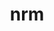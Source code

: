 ---
title: "nrm"
layout: cache
categories: [package, develop]
meta: {"versions": ["0.1.0"], "compilers": ["gcc@=11.1.0", "gcc@=11.4.0", "gcc@=9.4.0", "oneapi@=2023.2.0", "oneapi@=2023.2.1"], "oss": ["ubuntu20.04"], "platforms": ["linux"], "targets": ["aarch64", "neoverse_v1", "ppc64le", "x86_64_v3"], "stacks": ["e4s", "e4s-arm", "e4s-neoverse_v1", "e4s-oneapi", "e4s-power", "root"], "num_specs": 100, "num_specs_by_stack": {"e4s-power": 23, "root": 100, "e4s-arm": 11, "e4s-neoverse_v1": 12, "e4s": 23, "e4s-oneapi": 31}}
spec_details: [{"hash": "7ckll6lkfth3pl6vvo75chvgjt7ibhrx", "compiler": "gcc@=9.4.0", "versions": ["0.1.0"], "os": "ubuntu20.04", "platform": "linux", "target": "ppc64le", "variants": ["build_system=python_pip"], "stacks": ["e4s-power", "root"], "size": "-", "tarball": "https://binaries.spack.io/develop/build_cache/linux-ubuntu20.04-ppc64le/gcc-9.4.0/nrm-0.1.0/linux-ubuntu20.04-ppc64le-gcc-9.4.0-nrm-0.1.0-7ckll6lkfth3pl6vvo75chvgjt7ibhrx.spack"}, {"hash": "iwnu74uyza4qnnik4risu37lni7tdju2", "compiler": "gcc@=9.4.0", "versions": ["0.1.0"], "os": "ubuntu20.04", "platform": "linux", "target": "ppc64le", "variants": ["build_system=python_pip"], "stacks": ["e4s-power", "root"], "size": "-", "tarball": "https://binaries.spack.io/develop/build_cache/linux-ubuntu20.04-ppc64le/gcc-9.4.0/nrm-0.1.0/linux-ubuntu20.04-ppc64le-gcc-9.4.0-nrm-0.1.0-iwnu74uyza4qnnik4risu37lni7tdju2.spack"}, {"hash": "dqhlqdocgkvhlekvu4pghw2tfec7t7vm", "compiler": "gcc@=9.4.0", "versions": ["0.1.0"], "os": "ubuntu20.04", "platform": "linux", "target": "ppc64le", "variants": ["build_system=python_pip"], "stacks": ["e4s-power", "root"], "size": "-", "tarball": "https://binaries.spack.io/develop/build_cache/linux-ubuntu20.04-ppc64le/gcc-9.4.0/nrm-0.1.0/linux-ubuntu20.04-ppc64le-gcc-9.4.0-nrm-0.1.0-dqhlqdocgkvhlekvu4pghw2tfec7t7vm.spack"}, {"hash": "fzwplnkhqy6q473xtgdwemw4nsyqod53", "compiler": "gcc@=9.4.0", "versions": ["0.1.0"], "os": "ubuntu20.04", "platform": "linux", "target": "ppc64le", "variants": ["build_system=python_pip"], "stacks": ["e4s-power", "root"], "size": "-", "tarball": "https://binaries.spack.io/develop/build_cache/linux-ubuntu20.04-ppc64le/gcc-9.4.0/nrm-0.1.0/linux-ubuntu20.04-ppc64le-gcc-9.4.0-nrm-0.1.0-fzwplnkhqy6q473xtgdwemw4nsyqod53.spack"}, {"hash": "aori3lu5gxwam7myrrlusz6eszmlkxpk", "compiler": "gcc@=9.4.0", "versions": ["0.1.0"], "os": "ubuntu20.04", "platform": "linux", "target": "ppc64le", "variants": ["build_system=python_pip"], "stacks": ["e4s-power", "root"], "size": "-", "tarball": "https://binaries.spack.io/develop/build_cache/linux-ubuntu20.04-ppc64le/gcc-9.4.0/nrm-0.1.0/linux-ubuntu20.04-ppc64le-gcc-9.4.0-nrm-0.1.0-aori3lu5gxwam7myrrlusz6eszmlkxpk.spack"}, {"hash": "z7tzrv4nb3xqclugtksvysanij5qavr2", "compiler": "gcc@=11.4.0", "versions": ["0.1.0"], "os": "ubuntu20.04", "platform": "linux", "target": "aarch64", "variants": ["build_system=python_pip"], "stacks": ["e4s-arm", "root"], "size": "-", "tarball": "https://binaries.spack.io/develop/build_cache/linux-ubuntu20.04-aarch64/gcc-11.4.0/nrm-0.1.0/linux-ubuntu20.04-aarch64-gcc-11.4.0-nrm-0.1.0-z7tzrv4nb3xqclugtksvysanij5qavr2.spack"}, {"hash": "iokv26ta5nnun7lkjay4exlaslchj4ck", "compiler": "gcc@=11.4.0", "versions": ["0.1.0"], "os": "ubuntu20.04", "platform": "linux", "target": "aarch64", "variants": ["build_system=python_pip"], "stacks": ["e4s-arm", "root"], "size": "-", "tarball": "https://binaries.spack.io/develop/build_cache/linux-ubuntu20.04-aarch64/gcc-11.4.0/nrm-0.1.0/linux-ubuntu20.04-aarch64-gcc-11.4.0-nrm-0.1.0-iokv26ta5nnun7lkjay4exlaslchj4ck.spack"}, {"hash": "h7e6p3eiuwiicia3pmob2pyo7zisad7k", "compiler": "gcc@=11.4.0", "versions": ["0.1.0"], "os": "ubuntu20.04", "platform": "linux", "target": "aarch64", "variants": ["build_system=python_pip"], "stacks": ["e4s-arm", "root"], "size": "-", "tarball": "https://binaries.spack.io/develop/build_cache/linux-ubuntu20.04-aarch64/gcc-11.4.0/nrm-0.1.0/linux-ubuntu20.04-aarch64-gcc-11.4.0-nrm-0.1.0-h7e6p3eiuwiicia3pmob2pyo7zisad7k.spack"}, {"hash": "4sxzfzc43oss3vjeuojys5ofslwaoyty", "compiler": "gcc@=11.4.0", "versions": ["0.1.0"], "os": "ubuntu20.04", "platform": "linux", "target": "aarch64", "variants": ["build_system=python_pip"], "stacks": ["e4s-arm", "root"], "size": "-", "tarball": "https://binaries.spack.io/develop/build_cache/linux-ubuntu20.04-aarch64/gcc-11.4.0/nrm-0.1.0/linux-ubuntu20.04-aarch64-gcc-11.4.0-nrm-0.1.0-4sxzfzc43oss3vjeuojys5ofslwaoyty.spack"}, {"hash": "24he72brhawddspjgbqknl3v7hwkrp5t", "compiler": "gcc@=11.4.0", "versions": ["0.1.0"], "os": "ubuntu20.04", "platform": "linux", "target": "aarch64", "variants": ["build_system=python_pip"], "stacks": ["e4s-arm", "root"], "size": "-", "tarball": "https://binaries.spack.io/develop/build_cache/linux-ubuntu20.04-aarch64/gcc-11.4.0/nrm-0.1.0/linux-ubuntu20.04-aarch64-gcc-11.4.0-nrm-0.1.0-24he72brhawddspjgbqknl3v7hwkrp5t.spack"}, {"hash": "wcaci4ql5yctwsheut7tef36f4wvnhpm", "compiler": "gcc@=11.4.0", "versions": ["0.1.0"], "os": "ubuntu20.04", "platform": "linux", "target": "aarch64", "variants": ["build_system=python_pip"], "stacks": ["e4s-arm", "root"], "size": "-", "tarball": "https://binaries.spack.io/develop/build_cache/linux-ubuntu20.04-aarch64/gcc-11.4.0/nrm-0.1.0/linux-ubuntu20.04-aarch64-gcc-11.4.0-nrm-0.1.0-wcaci4ql5yctwsheut7tef36f4wvnhpm.spack"}, {"hash": "ozhnrccjhnrhkdvpudinwabhzsu56yu4", "compiler": "gcc@=11.4.0", "versions": ["0.1.0"], "os": "ubuntu20.04", "platform": "linux", "target": "aarch64", "variants": ["build_system=python_pip"], "stacks": ["e4s-arm", "root"], "size": "-", "tarball": "https://binaries.spack.io/develop/build_cache/linux-ubuntu20.04-aarch64/gcc-11.4.0/nrm-0.1.0/linux-ubuntu20.04-aarch64-gcc-11.4.0-nrm-0.1.0-ozhnrccjhnrhkdvpudinwabhzsu56yu4.spack"}, {"hash": "qiexhev7ktamvannz5qjtst5bwkxob7e", "compiler": "gcc@=11.4.0", "versions": ["0.1.0"], "os": "ubuntu20.04", "platform": "linux", "target": "aarch64", "variants": ["build_system=python_pip"], "stacks": ["e4s-arm", "root"], "size": "-", "tarball": "https://binaries.spack.io/develop/build_cache/linux-ubuntu20.04-aarch64/gcc-11.4.0/nrm-0.1.0/linux-ubuntu20.04-aarch64-gcc-11.4.0-nrm-0.1.0-qiexhev7ktamvannz5qjtst5bwkxob7e.spack"}, {"hash": "urt3ck4jwycfvzwmxkgojyauxf6xi5er", "compiler": "gcc@=11.4.0", "versions": ["0.1.0"], "os": "ubuntu20.04", "platform": "linux", "target": "aarch64", "variants": ["build_system=python_pip"], "stacks": ["e4s-arm", "root"], "size": "-", "tarball": "https://binaries.spack.io/develop/build_cache/linux-ubuntu20.04-aarch64/gcc-11.4.0/nrm-0.1.0/linux-ubuntu20.04-aarch64-gcc-11.4.0-nrm-0.1.0-urt3ck4jwycfvzwmxkgojyauxf6xi5er.spack"}, {"hash": "qq4zta46kswcvpspvdqzagqd25yvuqyc", "compiler": "gcc@=11.4.0", "versions": ["0.1.0"], "os": "ubuntu20.04", "platform": "linux", "target": "aarch64", "variants": ["build_system=python_pip"], "stacks": ["e4s-arm", "root"], "size": "-", "tarball": "https://binaries.spack.io/develop/build_cache/linux-ubuntu20.04-aarch64/gcc-11.4.0/nrm-0.1.0/linux-ubuntu20.04-aarch64-gcc-11.4.0-nrm-0.1.0-qq4zta46kswcvpspvdqzagqd25yvuqyc.spack"}, {"hash": "w3odibyrlvzjkykvpt3o5lzltz4pfoiu", "compiler": "gcc@=11.4.0", "versions": ["0.1.0"], "os": "ubuntu20.04", "platform": "linux", "target": "aarch64", "variants": ["build_system=python_pip"], "stacks": ["e4s-arm", "root"], "size": "-", "tarball": "https://binaries.spack.io/develop/build_cache/linux-ubuntu20.04-aarch64/gcc-11.4.0/nrm-0.1.0/linux-ubuntu20.04-aarch64-gcc-11.4.0-nrm-0.1.0-w3odibyrlvzjkykvpt3o5lzltz4pfoiu.spack"}, {"hash": "kiumfg2inxuwwsedmy4t7kmojpzv2pyw", "compiler": "gcc@=11.4.0", "versions": ["0.1.0"], "os": "ubuntu20.04", "platform": "linux", "target": "neoverse_v1", "variants": ["build_system=python_pip"], "stacks": ["e4s-neoverse_v1", "root"], "size": "-", "tarball": "https://binaries.spack.io/develop/build_cache/linux-ubuntu20.04-neoverse_v1/gcc-11.4.0/nrm-0.1.0/linux-ubuntu20.04-neoverse_v1-gcc-11.4.0-nrm-0.1.0-kiumfg2inxuwwsedmy4t7kmojpzv2pyw.spack"}, {"hash": "klksyjuailltqay6xvnazpwqjh6csk3w", "compiler": "gcc@=11.4.0", "versions": ["0.1.0"], "os": "ubuntu20.04", "platform": "linux", "target": "neoverse_v1", "variants": ["build_system=python_pip"], "stacks": ["e4s-neoverse_v1", "root"], "size": "-", "tarball": "https://binaries.spack.io/develop/build_cache/linux-ubuntu20.04-neoverse_v1/gcc-11.4.0/nrm-0.1.0/linux-ubuntu20.04-neoverse_v1-gcc-11.4.0-nrm-0.1.0-klksyjuailltqay6xvnazpwqjh6csk3w.spack"}, {"hash": "m5ux3ytnflackcixyzsiv6lcv6ovgxsi", "compiler": "gcc@=11.4.0", "versions": ["0.1.0"], "os": "ubuntu20.04", "platform": "linux", "target": "neoverse_v1", "variants": ["build_system=python_pip"], "stacks": ["e4s-neoverse_v1", "root"], "size": "-", "tarball": "https://binaries.spack.io/develop/build_cache/linux-ubuntu20.04-neoverse_v1/gcc-11.4.0/nrm-0.1.0/linux-ubuntu20.04-neoverse_v1-gcc-11.4.0-nrm-0.1.0-m5ux3ytnflackcixyzsiv6lcv6ovgxsi.spack"}, {"hash": "u6kzzcs7iabek4xsurezrw3t5eurzwpb", "compiler": "gcc@=11.4.0", "versions": ["0.1.0"], "os": "ubuntu20.04", "platform": "linux", "target": "neoverse_v1", "variants": ["build_system=python_pip"], "stacks": ["e4s-neoverse_v1", "root"], "size": "-", "tarball": "https://binaries.spack.io/develop/build_cache/linux-ubuntu20.04-neoverse_v1/gcc-11.4.0/nrm-0.1.0/linux-ubuntu20.04-neoverse_v1-gcc-11.4.0-nrm-0.1.0-u6kzzcs7iabek4xsurezrw3t5eurzwpb.spack"}, {"hash": "2lovp3wtksvm6sp6zak2gcez2rf345ta", "compiler": "gcc@=11.4.0", "versions": ["0.1.0"], "os": "ubuntu20.04", "platform": "linux", "target": "neoverse_v1", "variants": ["build_system=python_pip"], "stacks": ["e4s-neoverse_v1", "root"], "size": "-", "tarball": "https://binaries.spack.io/develop/build_cache/linux-ubuntu20.04-neoverse_v1/gcc-11.4.0/nrm-0.1.0/linux-ubuntu20.04-neoverse_v1-gcc-11.4.0-nrm-0.1.0-2lovp3wtksvm6sp6zak2gcez2rf345ta.spack"}, {"hash": "4xqqgyvxujy5bzy7sq32knfslps5ufea", "compiler": "gcc@=11.4.0", "versions": ["0.1.0"], "os": "ubuntu20.04", "platform": "linux", "target": "neoverse_v1", "variants": ["build_system=python_pip"], "stacks": ["e4s-neoverse_v1", "root"], "size": "-", "tarball": "https://binaries.spack.io/develop/build_cache/linux-ubuntu20.04-neoverse_v1/gcc-11.4.0/nrm-0.1.0/linux-ubuntu20.04-neoverse_v1-gcc-11.4.0-nrm-0.1.0-4xqqgyvxujy5bzy7sq32knfslps5ufea.spack"}, {"hash": "3oacerlfvkoztxafkunxpmg3h73yohny", "compiler": "gcc@=11.4.0", "versions": ["0.1.0"], "os": "ubuntu20.04", "platform": "linux", "target": "neoverse_v1", "variants": ["build_system=python_pip"], "stacks": ["e4s-neoverse_v1", "root"], "size": "-", "tarball": "https://binaries.spack.io/develop/build_cache/linux-ubuntu20.04-neoverse_v1/gcc-11.4.0/nrm-0.1.0/linux-ubuntu20.04-neoverse_v1-gcc-11.4.0-nrm-0.1.0-3oacerlfvkoztxafkunxpmg3h73yohny.spack"}, {"hash": "47qjfy3ybnh4ti5f27eoukfb7jiksgxc", "compiler": "gcc@=11.4.0", "versions": ["0.1.0"], "os": "ubuntu20.04", "platform": "linux", "target": "neoverse_v1", "variants": ["build_system=python_pip"], "stacks": ["e4s-neoverse_v1", "root"], "size": "-", "tarball": "https://binaries.spack.io/develop/build_cache/linux-ubuntu20.04-neoverse_v1/gcc-11.4.0/nrm-0.1.0/linux-ubuntu20.04-neoverse_v1-gcc-11.4.0-nrm-0.1.0-47qjfy3ybnh4ti5f27eoukfb7jiksgxc.spack"}, {"hash": "dlkr2zjvlducn7n4bkmvxyaambgx6cim", "compiler": "gcc@=11.4.0", "versions": ["0.1.0"], "os": "ubuntu20.04", "platform": "linux", "target": "neoverse_v1", "variants": ["build_system=python_pip"], "stacks": ["e4s-neoverse_v1", "root"], "size": "-", "tarball": "https://binaries.spack.io/develop/build_cache/linux-ubuntu20.04-neoverse_v1/gcc-11.4.0/nrm-0.1.0/linux-ubuntu20.04-neoverse_v1-gcc-11.4.0-nrm-0.1.0-dlkr2zjvlducn7n4bkmvxyaambgx6cim.spack"}, {"hash": "aetq7w4c2ynp6d457ubb4x4o4c2up2rt", "compiler": "gcc@=11.4.0", "versions": ["0.1.0"], "os": "ubuntu20.04", "platform": "linux", "target": "neoverse_v1", "variants": ["build_system=python_pip"], "stacks": ["e4s-neoverse_v1", "root"], "size": "-", "tarball": "https://binaries.spack.io/develop/build_cache/linux-ubuntu20.04-neoverse_v1/gcc-11.4.0/nrm-0.1.0/linux-ubuntu20.04-neoverse_v1-gcc-11.4.0-nrm-0.1.0-aetq7w4c2ynp6d457ubb4x4o4c2up2rt.spack"}, {"hash": "eh2zbpz7arteovocg45bs52sq7or2k72", "compiler": "gcc@=11.4.0", "versions": ["0.1.0"], "os": "ubuntu20.04", "platform": "linux", "target": "neoverse_v1", "variants": ["build_system=python_pip"], "stacks": ["e4s-neoverse_v1", "root"], "size": "-", "tarball": "https://binaries.spack.io/develop/build_cache/linux-ubuntu20.04-neoverse_v1/gcc-11.4.0/nrm-0.1.0/linux-ubuntu20.04-neoverse_v1-gcc-11.4.0-nrm-0.1.0-eh2zbpz7arteovocg45bs52sq7or2k72.spack"}, {"hash": "kqd5jav2zfcdr3q6twgfzuigsc4derqk", "compiler": "gcc@=11.4.0", "versions": ["0.1.0"], "os": "ubuntu20.04", "platform": "linux", "target": "neoverse_v1", "variants": ["build_system=python_pip"], "stacks": ["e4s-neoverse_v1", "root"], "size": "-", "tarball": "https://binaries.spack.io/develop/build_cache/linux-ubuntu20.04-neoverse_v1/gcc-11.4.0/nrm-0.1.0/linux-ubuntu20.04-neoverse_v1-gcc-11.4.0-nrm-0.1.0-kqd5jav2zfcdr3q6twgfzuigsc4derqk.spack"}, {"hash": "srcklgjvkgeddkf2ecejsjus2oeb3hd6", "compiler": "gcc@=11.1.0", "versions": ["0.1.0"], "os": "ubuntu20.04", "platform": "linux", "target": "ppc64le", "variants": ["build_system=python_pip"], "stacks": ["e4s-power", "root"], "size": "-", "tarball": "https://binaries.spack.io/develop/build_cache/linux-ubuntu20.04-ppc64le/gcc-11.1.0/nrm-0.1.0/linux-ubuntu20.04-ppc64le-gcc-11.1.0-nrm-0.1.0-srcklgjvkgeddkf2ecejsjus2oeb3hd6.spack"}, {"hash": "7tdiwpnb2u4za43xa4xpgbnrvj4pjmd3", "compiler": "gcc@=9.4.0", "versions": ["0.1.0"], "os": "ubuntu20.04", "platform": "linux", "target": "ppc64le", "variants": ["build_system=python_pip"], "stacks": ["e4s-power", "root"], "size": "-", "tarball": "https://binaries.spack.io/develop/build_cache/linux-ubuntu20.04-ppc64le/gcc-9.4.0/nrm-0.1.0/linux-ubuntu20.04-ppc64le-gcc-9.4.0-nrm-0.1.0-7tdiwpnb2u4za43xa4xpgbnrvj4pjmd3.spack"}, {"hash": "hit5cktjafynybgzumo3taxzsgbimwdj", "compiler": "gcc@=9.4.0", "versions": ["0.1.0"], "os": "ubuntu20.04", "platform": "linux", "target": "ppc64le", "variants": ["build_system=python_pip"], "stacks": ["e4s-power", "root"], "size": "-", "tarball": "https://binaries.spack.io/develop/build_cache/linux-ubuntu20.04-ppc64le/gcc-9.4.0/nrm-0.1.0/linux-ubuntu20.04-ppc64le-gcc-9.4.0-nrm-0.1.0-hit5cktjafynybgzumo3taxzsgbimwdj.spack"}, {"hash": "wtgnbo64t6lfue2frplxq3iwbqh3loim", "compiler": "gcc@=9.4.0", "versions": ["0.1.0"], "os": "ubuntu20.04", "platform": "linux", "target": "ppc64le", "variants": ["build_system=python_pip"], "stacks": ["e4s-power", "root"], "size": "-", "tarball": "https://binaries.spack.io/develop/build_cache/linux-ubuntu20.04-ppc64le/gcc-9.4.0/nrm-0.1.0/linux-ubuntu20.04-ppc64le-gcc-9.4.0-nrm-0.1.0-wtgnbo64t6lfue2frplxq3iwbqh3loim.spack"}, {"hash": "beirggxovyilequmh7sr2rdf57bsc5vq", "compiler": "gcc@=9.4.0", "versions": ["0.1.0"], "os": "ubuntu20.04", "platform": "linux", "target": "ppc64le", "variants": ["build_system=python_pip"], "stacks": ["e4s-power", "root"], "size": "-", "tarball": "https://binaries.spack.io/develop/build_cache/linux-ubuntu20.04-ppc64le/gcc-9.4.0/nrm-0.1.0/linux-ubuntu20.04-ppc64le-gcc-9.4.0-nrm-0.1.0-beirggxovyilequmh7sr2rdf57bsc5vq.spack"}, {"hash": "anuqfghevpx3pcziif33l2sqglff6tst", "compiler": "gcc@=9.4.0", "versions": ["0.1.0"], "os": "ubuntu20.04", "platform": "linux", "target": "ppc64le", "variants": ["build_system=python_pip"], "stacks": ["e4s-power", "root"], "size": "-", "tarball": "https://binaries.spack.io/develop/build_cache/linux-ubuntu20.04-ppc64le/gcc-9.4.0/nrm-0.1.0/linux-ubuntu20.04-ppc64le-gcc-9.4.0-nrm-0.1.0-anuqfghevpx3pcziif33l2sqglff6tst.spack"}, {"hash": "azh5begzuwrv4wekt6ilabflwluls6ai", "compiler": "gcc@=9.4.0", "versions": ["0.1.0"], "os": "ubuntu20.04", "platform": "linux", "target": "ppc64le", "variants": ["build_system=python_pip"], "stacks": ["e4s-power", "root"], "size": "-", "tarball": "https://binaries.spack.io/develop/build_cache/linux-ubuntu20.04-ppc64le/gcc-9.4.0/nrm-0.1.0/linux-ubuntu20.04-ppc64le-gcc-9.4.0-nrm-0.1.0-azh5begzuwrv4wekt6ilabflwluls6ai.spack"}, {"hash": "j5xm3a44j4ibt22n7r6tzagmrxylzko3", "compiler": "gcc@=9.4.0", "versions": ["0.1.0"], "os": "ubuntu20.04", "platform": "linux", "target": "ppc64le", "variants": ["build_system=python_pip"], "stacks": ["e4s-power", "root"], "size": "-", "tarball": "https://binaries.spack.io/develop/build_cache/linux-ubuntu20.04-ppc64le/gcc-9.4.0/nrm-0.1.0/linux-ubuntu20.04-ppc64le-gcc-9.4.0-nrm-0.1.0-j5xm3a44j4ibt22n7r6tzagmrxylzko3.spack"}, {"hash": "uudtzx5wcucuxbnsibrxjpde2vvut672", "compiler": "gcc@=9.4.0", "versions": ["0.1.0"], "os": "ubuntu20.04", "platform": "linux", "target": "ppc64le", "variants": ["build_system=python_pip"], "stacks": ["e4s-power", "root"], "size": "-", "tarball": "https://binaries.spack.io/develop/build_cache/linux-ubuntu20.04-ppc64le/gcc-9.4.0/nrm-0.1.0/linux-ubuntu20.04-ppc64le-gcc-9.4.0-nrm-0.1.0-uudtzx5wcucuxbnsibrxjpde2vvut672.spack"}, {"hash": "vbrlxlvz7biayintjbpuzvkz2vataafy", "compiler": "gcc@=9.4.0", "versions": ["0.1.0"], "os": "ubuntu20.04", "platform": "linux", "target": "ppc64le", "variants": ["build_system=python_pip"], "stacks": ["e4s-power", "root"], "size": "-", "tarball": "https://binaries.spack.io/develop/build_cache/linux-ubuntu20.04-ppc64le/gcc-9.4.0/nrm-0.1.0/linux-ubuntu20.04-ppc64le-gcc-9.4.0-nrm-0.1.0-vbrlxlvz7biayintjbpuzvkz2vataafy.spack"}, {"hash": "scanlt22r3cx4ve3w6m6dyskbhsy4trl", "compiler": "gcc@=9.4.0", "versions": ["0.1.0"], "os": "ubuntu20.04", "platform": "linux", "target": "ppc64le", "variants": ["build_system=python_pip"], "stacks": ["e4s-power", "root"], "size": "-", "tarball": "https://binaries.spack.io/develop/build_cache/linux-ubuntu20.04-ppc64le/gcc-9.4.0/nrm-0.1.0/linux-ubuntu20.04-ppc64le-gcc-9.4.0-nrm-0.1.0-scanlt22r3cx4ve3w6m6dyskbhsy4trl.spack"}, {"hash": "qezp4jjga7xer4a6z55bcfaldjgsfgfk", "compiler": "gcc@=9.4.0", "versions": ["0.1.0"], "os": "ubuntu20.04", "platform": "linux", "target": "ppc64le", "variants": ["build_system=python_pip"], "stacks": ["e4s-power", "root"], "size": "-", "tarball": "https://binaries.spack.io/develop/build_cache/linux-ubuntu20.04-ppc64le/gcc-9.4.0/nrm-0.1.0/linux-ubuntu20.04-ppc64le-gcc-9.4.0-nrm-0.1.0-qezp4jjga7xer4a6z55bcfaldjgsfgfk.spack"}, {"hash": "lazydkjfw26b2ba3gr5ws2dcwbg5tgjy", "compiler": "gcc@=9.4.0", "versions": ["0.1.0"], "os": "ubuntu20.04", "platform": "linux", "target": "ppc64le", "variants": ["build_system=python_pip"], "stacks": ["e4s-power", "root"], "size": "-", "tarball": "https://binaries.spack.io/develop/build_cache/linux-ubuntu20.04-ppc64le/gcc-9.4.0/nrm-0.1.0/linux-ubuntu20.04-ppc64le-gcc-9.4.0-nrm-0.1.0-lazydkjfw26b2ba3gr5ws2dcwbg5tgjy.spack"}, {"hash": "wpjpbrtzapfzolqeb2lbgpldouxdcdbv", "compiler": "gcc@=9.4.0", "versions": ["0.1.0"], "os": "ubuntu20.04", "platform": "linux", "target": "ppc64le", "variants": ["build_system=python_pip"], "stacks": ["e4s-power", "root"], "size": "-", "tarball": "https://binaries.spack.io/develop/build_cache/linux-ubuntu20.04-ppc64le/gcc-9.4.0/nrm-0.1.0/linux-ubuntu20.04-ppc64le-gcc-9.4.0-nrm-0.1.0-wpjpbrtzapfzolqeb2lbgpldouxdcdbv.spack"}, {"hash": "yvy2vrbxzis7p6u2wxhf33wva4mbujpa", "compiler": "gcc@=9.4.0", "versions": ["0.1.0"], "os": "ubuntu20.04", "platform": "linux", "target": "ppc64le", "variants": ["build_system=python_pip"], "stacks": ["e4s-power", "root"], "size": "-", "tarball": "https://binaries.spack.io/develop/build_cache/linux-ubuntu20.04-ppc64le/gcc-9.4.0/nrm-0.1.0/linux-ubuntu20.04-ppc64le-gcc-9.4.0-nrm-0.1.0-yvy2vrbxzis7p6u2wxhf33wva4mbujpa.spack"}, {"hash": "yqjswtrmacm2kqevxyz5m44li3iosgyk", "compiler": "gcc@=9.4.0", "versions": ["0.1.0"], "os": "ubuntu20.04", "platform": "linux", "target": "ppc64le", "variants": ["build_system=python_pip"], "stacks": ["e4s-power", "root"], "size": "-", "tarball": "https://binaries.spack.io/develop/build_cache/linux-ubuntu20.04-ppc64le/gcc-9.4.0/nrm-0.1.0/linux-ubuntu20.04-ppc64le-gcc-9.4.0-nrm-0.1.0-yqjswtrmacm2kqevxyz5m44li3iosgyk.spack"}, {"hash": "y5ltv5jjponf5frqugi2bqugj4gkkqp7", "compiler": "gcc@=9.4.0", "versions": ["0.1.0"], "os": "ubuntu20.04", "platform": "linux", "target": "ppc64le", "variants": ["build_system=python_pip"], "stacks": ["e4s-power", "root"], "size": "-", "tarball": "https://binaries.spack.io/develop/build_cache/linux-ubuntu20.04-ppc64le/gcc-9.4.0/nrm-0.1.0/linux-ubuntu20.04-ppc64le-gcc-9.4.0-nrm-0.1.0-y5ltv5jjponf5frqugi2bqugj4gkkqp7.spack"}, {"hash": "zykr2a27vlztevsru4p2w5fwcgazhgic", "compiler": "gcc@=9.4.0", "versions": ["0.1.0"], "os": "ubuntu20.04", "platform": "linux", "target": "ppc64le", "variants": ["build_system=python_pip"], "stacks": ["e4s-power", "root"], "size": "-", "tarball": "https://binaries.spack.io/develop/build_cache/linux-ubuntu20.04-ppc64le/gcc-9.4.0/nrm-0.1.0/linux-ubuntu20.04-ppc64le-gcc-9.4.0-nrm-0.1.0-zykr2a27vlztevsru4p2w5fwcgazhgic.spack"}, {"hash": "izg2p3g5rlx5nbgao7wt4fa256753zgc", "compiler": "gcc@=11.1.0", "versions": ["0.1.0"], "os": "ubuntu20.04", "platform": "linux", "target": "x86_64_v3", "variants": ["build_system=python_pip"], "stacks": ["root", "e4s"], "size": "-", "tarball": "https://binaries.spack.io/develop/build_cache/linux-ubuntu20.04-x86_64_v3/gcc-11.1.0/nrm-0.1.0/linux-ubuntu20.04-x86_64_v3-gcc-11.1.0-nrm-0.1.0-izg2p3g5rlx5nbgao7wt4fa256753zgc.spack"}, {"hash": "a53qrer5pnsuhrepv7lu2o4ni75n46bj", "compiler": "gcc@=11.4.0", "versions": ["0.1.0"], "os": "ubuntu20.04", "platform": "linux", "target": "x86_64_v3", "variants": ["build_system=python_pip"], "stacks": ["root", "e4s"], "size": "-", "tarball": "https://binaries.spack.io/develop/build_cache/linux-ubuntu20.04-x86_64_v3/gcc-11.4.0/nrm-0.1.0/linux-ubuntu20.04-x86_64_v3-gcc-11.4.0-nrm-0.1.0-a53qrer5pnsuhrepv7lu2o4ni75n46bj.spack"}, {"hash": "3m4es26egmtygugc2qi3bsv6gddx25rk", "compiler": "gcc@=11.4.0", "versions": ["0.1.0"], "os": "ubuntu20.04", "platform": "linux", "target": "x86_64_v3", "variants": ["build_system=python_pip"], "stacks": ["root", "e4s"], "size": "-", "tarball": "https://binaries.spack.io/develop/build_cache/linux-ubuntu20.04-x86_64_v3/gcc-11.4.0/nrm-0.1.0/linux-ubuntu20.04-x86_64_v3-gcc-11.4.0-nrm-0.1.0-3m4es26egmtygugc2qi3bsv6gddx25rk.spack"}, {"hash": "glsdbtnwh2ewycoakfgn5nhsokw4i7g7", "compiler": "gcc@=11.4.0", "versions": ["0.1.0"], "os": "ubuntu20.04", "platform": "linux", "target": "x86_64_v3", "variants": ["build_system=python_pip"], "stacks": ["root", "e4s"], "size": "-", "tarball": "https://binaries.spack.io/develop/build_cache/linux-ubuntu20.04-x86_64_v3/gcc-11.4.0/nrm-0.1.0/linux-ubuntu20.04-x86_64_v3-gcc-11.4.0-nrm-0.1.0-glsdbtnwh2ewycoakfgn5nhsokw4i7g7.spack"}, {"hash": "3c3ha4j57erg7hw7x4o43spd2phdf5hv", "compiler": "gcc@=11.4.0", "versions": ["0.1.0"], "os": "ubuntu20.04", "platform": "linux", "target": "x86_64_v3", "variants": ["build_system=python_pip"], "stacks": ["root", "e4s"], "size": "-", "tarball": "https://binaries.spack.io/develop/build_cache/linux-ubuntu20.04-x86_64_v3/gcc-11.4.0/nrm-0.1.0/linux-ubuntu20.04-x86_64_v3-gcc-11.4.0-nrm-0.1.0-3c3ha4j57erg7hw7x4o43spd2phdf5hv.spack"}, {"hash": "5nnzimzxpaebqfjyxh3seqoc4krl2ncc", "compiler": "gcc@=11.4.0", "versions": ["0.1.0"], "os": "ubuntu20.04", "platform": "linux", "target": "x86_64_v3", "variants": ["build_system=python_pip"], "stacks": ["root", "e4s"], "size": "-", "tarball": "https://binaries.spack.io/develop/build_cache/linux-ubuntu20.04-x86_64_v3/gcc-11.4.0/nrm-0.1.0/linux-ubuntu20.04-x86_64_v3-gcc-11.4.0-nrm-0.1.0-5nnzimzxpaebqfjyxh3seqoc4krl2ncc.spack"}, {"hash": "fzdo4xryf5hi37vfycf3yz3upqivqzlf", "compiler": "gcc@=11.4.0", "versions": ["0.1.0"], "os": "ubuntu20.04", "platform": "linux", "target": "x86_64_v3", "variants": ["build_system=python_pip"], "stacks": ["root", "e4s"], "size": "-", "tarball": "https://binaries.spack.io/develop/build_cache/linux-ubuntu20.04-x86_64_v3/gcc-11.4.0/nrm-0.1.0/linux-ubuntu20.04-x86_64_v3-gcc-11.4.0-nrm-0.1.0-fzdo4xryf5hi37vfycf3yz3upqivqzlf.spack"}, {"hash": "tkx652isitrxst5ldggn7pvhr6mkhr4q", "compiler": "gcc@=11.4.0", "versions": ["0.1.0"], "os": "ubuntu20.04", "platform": "linux", "target": "x86_64_v3", "variants": ["build_system=python_pip"], "stacks": ["root", "e4s"], "size": "-", "tarball": "https://binaries.spack.io/develop/build_cache/linux-ubuntu20.04-x86_64_v3/gcc-11.4.0/nrm-0.1.0/linux-ubuntu20.04-x86_64_v3-gcc-11.4.0-nrm-0.1.0-tkx652isitrxst5ldggn7pvhr6mkhr4q.spack"}, {"hash": "gycfzb3tvnnl5goigcqhqfxgnullf5gu", "compiler": "gcc@=11.4.0", "versions": ["0.1.0"], "os": "ubuntu20.04", "platform": "linux", "target": "x86_64_v3", "variants": ["build_system=python_pip"], "stacks": ["root", "e4s"], "size": "-", "tarball": "https://binaries.spack.io/develop/build_cache/linux-ubuntu20.04-x86_64_v3/gcc-11.4.0/nrm-0.1.0/linux-ubuntu20.04-x86_64_v3-gcc-11.4.0-nrm-0.1.0-gycfzb3tvnnl5goigcqhqfxgnullf5gu.spack"}, {"hash": "brplrehc5qarp5hx3twbal5xm4sihdth", "compiler": "gcc@=11.4.0", "versions": ["0.1.0"], "os": "ubuntu20.04", "platform": "linux", "target": "x86_64_v3", "variants": ["build_system=python_pip"], "stacks": ["root", "e4s"], "size": "-", "tarball": "https://binaries.spack.io/develop/build_cache/linux-ubuntu20.04-x86_64_v3/gcc-11.4.0/nrm-0.1.0/linux-ubuntu20.04-x86_64_v3-gcc-11.4.0-nrm-0.1.0-brplrehc5qarp5hx3twbal5xm4sihdth.spack"}, {"hash": "ylngpgdjyx734jbrbz6zg7n7ly426zku", "compiler": "gcc@=11.4.0", "versions": ["0.1.0"], "os": "ubuntu20.04", "platform": "linux", "target": "x86_64_v3", "variants": ["build_system=python_pip"], "stacks": ["root", "e4s"], "size": "-", "tarball": "https://binaries.spack.io/develop/build_cache/linux-ubuntu20.04-x86_64_v3/gcc-11.4.0/nrm-0.1.0/linux-ubuntu20.04-x86_64_v3-gcc-11.4.0-nrm-0.1.0-ylngpgdjyx734jbrbz6zg7n7ly426zku.spack"}, {"hash": "i3q4g6w6vjis27fqkwucl255i32ekgbi", "compiler": "gcc@=11.4.0", "versions": ["0.1.0"], "os": "ubuntu20.04", "platform": "linux", "target": "x86_64_v3", "variants": ["build_system=python_pip"], "stacks": ["root", "e4s"], "size": "-", "tarball": "https://binaries.spack.io/develop/build_cache/linux-ubuntu20.04-x86_64_v3/gcc-11.4.0/nrm-0.1.0/linux-ubuntu20.04-x86_64_v3-gcc-11.4.0-nrm-0.1.0-i3q4g6w6vjis27fqkwucl255i32ekgbi.spack"}, {"hash": "ikarqprmcvutcrrdr2jqzc5bvnawlkdu", "compiler": "gcc@=11.4.0", "versions": ["0.1.0"], "os": "ubuntu20.04", "platform": "linux", "target": "x86_64_v3", "variants": ["build_system=python_pip"], "stacks": ["root", "e4s"], "size": "-", "tarball": "https://binaries.spack.io/develop/build_cache/linux-ubuntu20.04-x86_64_v3/gcc-11.4.0/nrm-0.1.0/linux-ubuntu20.04-x86_64_v3-gcc-11.4.0-nrm-0.1.0-ikarqprmcvutcrrdr2jqzc5bvnawlkdu.spack"}, {"hash": "z2ugje5x6nqcelya4hkged6awlbmmizj", "compiler": "gcc@=11.4.0", "versions": ["0.1.0"], "os": "ubuntu20.04", "platform": "linux", "target": "x86_64_v3", "variants": ["build_system=python_pip"], "stacks": ["root", "e4s"], "size": "-", "tarball": "https://binaries.spack.io/develop/build_cache/linux-ubuntu20.04-x86_64_v3/gcc-11.4.0/nrm-0.1.0/linux-ubuntu20.04-x86_64_v3-gcc-11.4.0-nrm-0.1.0-z2ugje5x6nqcelya4hkged6awlbmmizj.spack"}, {"hash": "hi3ly5ezhmmmamhjhv43vd3m6vqhlsfr", "compiler": "gcc@=11.4.0", "versions": ["0.1.0"], "os": "ubuntu20.04", "platform": "linux", "target": "x86_64_v3", "variants": ["build_system=python_pip"], "stacks": ["root", "e4s"], "size": "-", "tarball": "https://binaries.spack.io/develop/build_cache/linux-ubuntu20.04-x86_64_v3/gcc-11.4.0/nrm-0.1.0/linux-ubuntu20.04-x86_64_v3-gcc-11.4.0-nrm-0.1.0-hi3ly5ezhmmmamhjhv43vd3m6vqhlsfr.spack"}, {"hash": "ydimb66eas3xhtducqdhmvomyrlnahyi", "compiler": "gcc@=11.4.0", "versions": ["0.1.0"], "os": "ubuntu20.04", "platform": "linux", "target": "x86_64_v3", "variants": ["build_system=python_pip"], "stacks": ["root", "e4s"], "size": "-", "tarball": "https://binaries.spack.io/develop/build_cache/linux-ubuntu20.04-x86_64_v3/gcc-11.4.0/nrm-0.1.0/linux-ubuntu20.04-x86_64_v3-gcc-11.4.0-nrm-0.1.0-ydimb66eas3xhtducqdhmvomyrlnahyi.spack"}, {"hash": "neaumx73fd45p2kkchx7ee5nwvvqn2sp", "compiler": "gcc@=11.4.0", "versions": ["0.1.0"], "os": "ubuntu20.04", "platform": "linux", "target": "x86_64_v3", "variants": ["build_system=python_pip"], "stacks": ["root", "e4s"], "size": "-", "tarball": "https://binaries.spack.io/develop/build_cache/linux-ubuntu20.04-x86_64_v3/gcc-11.4.0/nrm-0.1.0/linux-ubuntu20.04-x86_64_v3-gcc-11.4.0-nrm-0.1.0-neaumx73fd45p2kkchx7ee5nwvvqn2sp.spack"}, {"hash": "553oghlssozj6rh2mbnyfdwb2pzllutq", "compiler": "gcc@=11.4.0", "versions": ["0.1.0"], "os": "ubuntu20.04", "platform": "linux", "target": "x86_64_v3", "variants": ["build_system=python_pip"], "stacks": ["root", "e4s"], "size": "-", "tarball": "https://binaries.spack.io/develop/build_cache/linux-ubuntu20.04-x86_64_v3/gcc-11.4.0/nrm-0.1.0/linux-ubuntu20.04-x86_64_v3-gcc-11.4.0-nrm-0.1.0-553oghlssozj6rh2mbnyfdwb2pzllutq.spack"}, {"hash": "tkqu5ztwduneahgc6urfcqetmqpql3if", "compiler": "gcc@=11.4.0", "versions": ["0.1.0"], "os": "ubuntu20.04", "platform": "linux", "target": "x86_64_v3", "variants": ["build_system=python_pip"], "stacks": ["root", "e4s"], "size": "-", "tarball": "https://binaries.spack.io/develop/build_cache/linux-ubuntu20.04-x86_64_v3/gcc-11.4.0/nrm-0.1.0/linux-ubuntu20.04-x86_64_v3-gcc-11.4.0-nrm-0.1.0-tkqu5ztwduneahgc6urfcqetmqpql3if.spack"}, {"hash": "idg2y2kse7zwusbk5q2cnxa2fjuomvhj", "compiler": "gcc@=11.4.0", "versions": ["0.1.0"], "os": "ubuntu20.04", "platform": "linux", "target": "x86_64_v3", "variants": ["build_system=python_pip"], "stacks": ["root", "e4s"], "size": "-", "tarball": "https://binaries.spack.io/develop/build_cache/linux-ubuntu20.04-x86_64_v3/gcc-11.4.0/nrm-0.1.0/linux-ubuntu20.04-x86_64_v3-gcc-11.4.0-nrm-0.1.0-idg2y2kse7zwusbk5q2cnxa2fjuomvhj.spack"}, {"hash": "synngkfo66s4rcah57b3iw6jfokow3u7", "compiler": "gcc@=11.4.0", "versions": ["0.1.0"], "os": "ubuntu20.04", "platform": "linux", "target": "x86_64_v3", "variants": ["build_system=python_pip"], "stacks": ["root", "e4s"], "size": "-", "tarball": "https://binaries.spack.io/develop/build_cache/linux-ubuntu20.04-x86_64_v3/gcc-11.4.0/nrm-0.1.0/linux-ubuntu20.04-x86_64_v3-gcc-11.4.0-nrm-0.1.0-synngkfo66s4rcah57b3iw6jfokow3u7.spack"}, {"hash": "yi3lwsxgzoi3os7ec4od7n5fzc4mwvf7", "compiler": "gcc@=11.4.0", "versions": ["0.1.0"], "os": "ubuntu20.04", "platform": "linux", "target": "x86_64_v3", "variants": ["build_system=python_pip"], "stacks": ["root", "e4s"], "size": "-", "tarball": "https://binaries.spack.io/develop/build_cache/linux-ubuntu20.04-x86_64_v3/gcc-11.4.0/nrm-0.1.0/linux-ubuntu20.04-x86_64_v3-gcc-11.4.0-nrm-0.1.0-yi3lwsxgzoi3os7ec4od7n5fzc4mwvf7.spack"}, {"hash": "lj6fzgwiozoentrbirtttjp6xoave2qk", "compiler": "gcc@=11.4.0", "versions": ["0.1.0"], "os": "ubuntu20.04", "platform": "linux", "target": "x86_64_v3", "variants": ["build_system=python_pip"], "stacks": ["root", "e4s"], "size": "-", "tarball": "https://binaries.spack.io/develop/build_cache/linux-ubuntu20.04-x86_64_v3/gcc-11.4.0/nrm-0.1.0/linux-ubuntu20.04-x86_64_v3-gcc-11.4.0-nrm-0.1.0-lj6fzgwiozoentrbirtttjp6xoave2qk.spack"}, {"hash": "e4zsavqhupb2r2kiftokgnkdmp3nmalb", "compiler": "oneapi@=2023.2.0", "versions": ["0.1.0"], "os": "ubuntu20.04", "platform": "linux", "target": "x86_64_v3", "variants": ["build_system=python_pip"], "stacks": ["root", "e4s-oneapi"], "size": "-", "tarball": "https://binaries.spack.io/develop/build_cache/linux-ubuntu20.04-x86_64_v3/oneapi-2023.2.0/nrm-0.1.0/linux-ubuntu20.04-x86_64_v3-oneapi-2023.2.0-nrm-0.1.0-e4zsavqhupb2r2kiftokgnkdmp3nmalb.spack"}, {"hash": "l3mosfidomtgqzfhpq2ci5z2kcds52mv", "compiler": "oneapi@=2023.2.0", "versions": ["0.1.0"], "os": "ubuntu20.04", "platform": "linux", "target": "x86_64_v3", "variants": ["build_system=python_pip"], "stacks": ["root", "e4s-oneapi"], "size": "-", "tarball": "https://binaries.spack.io/develop/build_cache/linux-ubuntu20.04-x86_64_v3/oneapi-2023.2.0/nrm-0.1.0/linux-ubuntu20.04-x86_64_v3-oneapi-2023.2.0-nrm-0.1.0-l3mosfidomtgqzfhpq2ci5z2kcds52mv.spack"}, {"hash": "na6zkkgyrfs5dm57nwm3tqq2jdfvj4lw", "compiler": "oneapi@=2023.2.1", "versions": ["0.1.0"], "os": "ubuntu20.04", "platform": "linux", "target": "x86_64_v3", "variants": ["build_system=python_pip"], "stacks": ["root", "e4s-oneapi"], "size": "-", "tarball": "https://binaries.spack.io/develop/build_cache/linux-ubuntu20.04-x86_64_v3/oneapi-2023.2.1/nrm-0.1.0/linux-ubuntu20.04-x86_64_v3-oneapi-2023.2.1-nrm-0.1.0-na6zkkgyrfs5dm57nwm3tqq2jdfvj4lw.spack"}, {"hash": "t5upiay7nq4fymugxtq4fymwctuy72a4", "compiler": "oneapi@=2023.2.1", "versions": ["0.1.0"], "os": "ubuntu20.04", "platform": "linux", "target": "x86_64_v3", "variants": ["build_system=python_pip"], "stacks": ["root", "e4s-oneapi"], "size": "-", "tarball": "https://binaries.spack.io/develop/build_cache/linux-ubuntu20.04-x86_64_v3/oneapi-2023.2.1/nrm-0.1.0/linux-ubuntu20.04-x86_64_v3-oneapi-2023.2.1-nrm-0.1.0-t5upiay7nq4fymugxtq4fymwctuy72a4.spack"}, {"hash": "hhuomhmbkx3mjhciyrnyf5adl2czazk3", "compiler": "oneapi@=2023.2.1", "versions": ["0.1.0"], "os": "ubuntu20.04", "platform": "linux", "target": "x86_64_v3", "variants": ["build_system=python_pip"], "stacks": ["root", "e4s-oneapi"], "size": "-", "tarball": "https://binaries.spack.io/develop/build_cache/linux-ubuntu20.04-x86_64_v3/oneapi-2023.2.1/nrm-0.1.0/linux-ubuntu20.04-x86_64_v3-oneapi-2023.2.1-nrm-0.1.0-hhuomhmbkx3mjhciyrnyf5adl2czazk3.spack"}, {"hash": "53imdtjq7gj6q6luv6llmfcvhatfdxem", "compiler": "oneapi@=2023.2.1", "versions": ["0.1.0"], "os": "ubuntu20.04", "platform": "linux", "target": "x86_64_v3", "variants": ["build_system=python_pip"], "stacks": ["root", "e4s-oneapi"], "size": "-", "tarball": "https://binaries.spack.io/develop/build_cache/linux-ubuntu20.04-x86_64_v3/oneapi-2023.2.1/nrm-0.1.0/linux-ubuntu20.04-x86_64_v3-oneapi-2023.2.1-nrm-0.1.0-53imdtjq7gj6q6luv6llmfcvhatfdxem.spack"}, {"hash": "l6rmtar4ngg7q53bso54dl534xwhkrms", "compiler": "oneapi@=2023.2.1", "versions": ["0.1.0"], "os": "ubuntu20.04", "platform": "linux", "target": "x86_64_v3", "variants": ["build_system=python_pip"], "stacks": ["root", "e4s-oneapi"], "size": "-", "tarball": "https://binaries.spack.io/develop/build_cache/linux-ubuntu20.04-x86_64_v3/oneapi-2023.2.1/nrm-0.1.0/linux-ubuntu20.04-x86_64_v3-oneapi-2023.2.1-nrm-0.1.0-l6rmtar4ngg7q53bso54dl534xwhkrms.spack"}, {"hash": "7djfvkztwyb262zjw5qwe3oxtcxdyq57", "compiler": "oneapi@=2023.2.1", "versions": ["0.1.0"], "os": "ubuntu20.04", "platform": "linux", "target": "x86_64_v3", "variants": ["build_system=python_pip"], "stacks": ["root", "e4s-oneapi"], "size": "-", "tarball": "https://binaries.spack.io/develop/build_cache/linux-ubuntu20.04-x86_64_v3/oneapi-2023.2.1/nrm-0.1.0/linux-ubuntu20.04-x86_64_v3-oneapi-2023.2.1-nrm-0.1.0-7djfvkztwyb262zjw5qwe3oxtcxdyq57.spack"}, {"hash": "alblbyh7ejiljyzokedjzwosqkbxlzuq", "compiler": "oneapi@=2023.2.1", "versions": ["0.1.0"], "os": "ubuntu20.04", "platform": "linux", "target": "x86_64_v3", "variants": ["build_system=python_pip"], "stacks": ["root", "e4s-oneapi"], "size": "-", "tarball": "https://binaries.spack.io/develop/build_cache/linux-ubuntu20.04-x86_64_v3/oneapi-2023.2.1/nrm-0.1.0/linux-ubuntu20.04-x86_64_v3-oneapi-2023.2.1-nrm-0.1.0-alblbyh7ejiljyzokedjzwosqkbxlzuq.spack"}, {"hash": "qb2xqajqgad6tsbl2dw2i7athlu2vg7l", "compiler": "oneapi@=2023.2.1", "versions": ["0.1.0"], "os": "ubuntu20.04", "platform": "linux", "target": "x86_64_v3", "variants": ["build_system=python_pip"], "stacks": ["root", "e4s-oneapi"], "size": "-", "tarball": "https://binaries.spack.io/develop/build_cache/linux-ubuntu20.04-x86_64_v3/oneapi-2023.2.1/nrm-0.1.0/linux-ubuntu20.04-x86_64_v3-oneapi-2023.2.1-nrm-0.1.0-qb2xqajqgad6tsbl2dw2i7athlu2vg7l.spack"}, {"hash": "3kcvhffnr6pn4ukqzmjy7z7lvpggieto", "compiler": "oneapi@=2023.2.1", "versions": ["0.1.0"], "os": "ubuntu20.04", "platform": "linux", "target": "x86_64_v3", "variants": ["build_system=python_pip"], "stacks": ["root", "e4s-oneapi"], "size": "-", "tarball": "https://binaries.spack.io/develop/build_cache/linux-ubuntu20.04-x86_64_v3/oneapi-2023.2.1/nrm-0.1.0/linux-ubuntu20.04-x86_64_v3-oneapi-2023.2.1-nrm-0.1.0-3kcvhffnr6pn4ukqzmjy7z7lvpggieto.spack"}, {"hash": "cdmpqj5p725mzfrm4dqxrk2t6acxnniq", "compiler": "oneapi@=2023.2.1", "versions": ["0.1.0"], "os": "ubuntu20.04", "platform": "linux", "target": "x86_64_v3", "variants": ["build_system=python_pip"], "stacks": ["root", "e4s-oneapi"], "size": "-", "tarball": "https://binaries.spack.io/develop/build_cache/linux-ubuntu20.04-x86_64_v3/oneapi-2023.2.1/nrm-0.1.0/linux-ubuntu20.04-x86_64_v3-oneapi-2023.2.1-nrm-0.1.0-cdmpqj5p725mzfrm4dqxrk2t6acxnniq.spack"}, {"hash": "fdidlrkb3tj5ycgd22fjy4bqagd7fbgi", "compiler": "oneapi@=2023.2.1", "versions": ["0.1.0"], "os": "ubuntu20.04", "platform": "linux", "target": "x86_64_v3", "variants": ["build_system=python_pip"], "stacks": ["root", "e4s-oneapi"], "size": "-", "tarball": "https://binaries.spack.io/develop/build_cache/linux-ubuntu20.04-x86_64_v3/oneapi-2023.2.1/nrm-0.1.0/linux-ubuntu20.04-x86_64_v3-oneapi-2023.2.1-nrm-0.1.0-fdidlrkb3tj5ycgd22fjy4bqagd7fbgi.spack"}, {"hash": "a3vck7ucvy2b6im2zfldcyq2bun2pppd", "compiler": "oneapi@=2023.2.1", "versions": ["0.1.0"], "os": "ubuntu20.04", "platform": "linux", "target": "x86_64_v3", "variants": ["build_system=python_pip"], "stacks": ["root", "e4s-oneapi"], "size": "-", "tarball": "https://binaries.spack.io/develop/build_cache/linux-ubuntu20.04-x86_64_v3/oneapi-2023.2.1/nrm-0.1.0/linux-ubuntu20.04-x86_64_v3-oneapi-2023.2.1-nrm-0.1.0-a3vck7ucvy2b6im2zfldcyq2bun2pppd.spack"}, {"hash": "bkxd3nm2r4srpjk7rhmtr4tzt3qvfs3y", "compiler": "oneapi@=2023.2.1", "versions": ["0.1.0"], "os": "ubuntu20.04", "platform": "linux", "target": "x86_64_v3", "variants": ["build_system=python_pip"], "stacks": ["root", "e4s-oneapi"], "size": "-", "tarball": "https://binaries.spack.io/develop/build_cache/linux-ubuntu20.04-x86_64_v3/oneapi-2023.2.1/nrm-0.1.0/linux-ubuntu20.04-x86_64_v3-oneapi-2023.2.1-nrm-0.1.0-bkxd3nm2r4srpjk7rhmtr4tzt3qvfs3y.spack"}, {"hash": "gcqmtrkkxlhgh7yiwhxoflinaqac2j3t", "compiler": "oneapi@=2023.2.1", "versions": ["0.1.0"], "os": "ubuntu20.04", "platform": "linux", "target": "x86_64_v3", "variants": ["build_system=python_pip"], "stacks": ["root", "e4s-oneapi"], "size": "-", "tarball": "https://binaries.spack.io/develop/build_cache/linux-ubuntu20.04-x86_64_v3/oneapi-2023.2.1/nrm-0.1.0/linux-ubuntu20.04-x86_64_v3-oneapi-2023.2.1-nrm-0.1.0-gcqmtrkkxlhgh7yiwhxoflinaqac2j3t.spack"}, {"hash": "jmpdnightzbm32ykgcbsxdi3a62wwc2c", "compiler": "oneapi@=2023.2.1", "versions": ["0.1.0"], "os": "ubuntu20.04", "platform": "linux", "target": "x86_64_v3", "variants": ["build_system=python_pip"], "stacks": ["root", "e4s-oneapi"], "size": "-", "tarball": "https://binaries.spack.io/develop/build_cache/linux-ubuntu20.04-x86_64_v3/oneapi-2023.2.1/nrm-0.1.0/linux-ubuntu20.04-x86_64_v3-oneapi-2023.2.1-nrm-0.1.0-jmpdnightzbm32ykgcbsxdi3a62wwc2c.spack"}, {"hash": "gxejgab3w3alwggptvjpjy25bygmgbop", "compiler": "oneapi@=2023.2.1", "versions": ["0.1.0"], "os": "ubuntu20.04", "platform": "linux", "target": "x86_64_v3", "variants": ["build_system=python_pip"], "stacks": ["root", "e4s-oneapi"], "size": "-", "tarball": "https://binaries.spack.io/develop/build_cache/linux-ubuntu20.04-x86_64_v3/oneapi-2023.2.1/nrm-0.1.0/linux-ubuntu20.04-x86_64_v3-oneapi-2023.2.1-nrm-0.1.0-gxejgab3w3alwggptvjpjy25bygmgbop.spack"}, {"hash": "6utvpk5oanrjg653z7ctmxqt53qvrni2", "compiler": "oneapi@=2023.2.1", "versions": ["0.1.0"], "os": "ubuntu20.04", "platform": "linux", "target": "x86_64_v3", "variants": ["build_system=python_pip"], "stacks": ["root", "e4s-oneapi"], "size": "-", "tarball": "https://binaries.spack.io/develop/build_cache/linux-ubuntu20.04-x86_64_v3/oneapi-2023.2.1/nrm-0.1.0/linux-ubuntu20.04-x86_64_v3-oneapi-2023.2.1-nrm-0.1.0-6utvpk5oanrjg653z7ctmxqt53qvrni2.spack"}, {"hash": "nb7zp7un5e7hllcdfnpbrdmqgk4ajy72", "compiler": "oneapi@=2023.2.1", "versions": ["0.1.0"], "os": "ubuntu20.04", "platform": "linux", "target": "x86_64_v3", "variants": ["build_system=python_pip"], "stacks": ["root", "e4s-oneapi"], "size": "-", "tarball": "https://binaries.spack.io/develop/build_cache/linux-ubuntu20.04-x86_64_v3/oneapi-2023.2.1/nrm-0.1.0/linux-ubuntu20.04-x86_64_v3-oneapi-2023.2.1-nrm-0.1.0-nb7zp7un5e7hllcdfnpbrdmqgk4ajy72.spack"}, {"hash": "qeix2rypgv4exc43aqo7mipv3omkfbip", "compiler": "oneapi@=2023.2.1", "versions": ["0.1.0"], "os": "ubuntu20.04", "platform": "linux", "target": "x86_64_v3", "variants": ["build_system=python_pip"], "stacks": ["root", "e4s-oneapi"], "size": "-", "tarball": "https://binaries.spack.io/develop/build_cache/linux-ubuntu20.04-x86_64_v3/oneapi-2023.2.1/nrm-0.1.0/linux-ubuntu20.04-x86_64_v3-oneapi-2023.2.1-nrm-0.1.0-qeix2rypgv4exc43aqo7mipv3omkfbip.spack"}, {"hash": "y3iq7jx7ibbtsivgyap5qbg2whydbw5v", "compiler": "oneapi@=2023.2.1", "versions": ["0.1.0"], "os": "ubuntu20.04", "platform": "linux", "target": "x86_64_v3", "variants": ["build_system=python_pip"], "stacks": ["root", "e4s-oneapi"], "size": "-", "tarball": "https://binaries.spack.io/develop/build_cache/linux-ubuntu20.04-x86_64_v3/oneapi-2023.2.1/nrm-0.1.0/linux-ubuntu20.04-x86_64_v3-oneapi-2023.2.1-nrm-0.1.0-y3iq7jx7ibbtsivgyap5qbg2whydbw5v.spack"}, {"hash": "wppz2gt7b5zhdsbkz2vmeqcnb64rqzml", "compiler": "oneapi@=2023.2.1", "versions": ["0.1.0"], "os": "ubuntu20.04", "platform": "linux", "target": "x86_64_v3", "variants": ["build_system=python_pip"], "stacks": ["root", "e4s-oneapi"], "size": "-", "tarball": "https://binaries.spack.io/develop/build_cache/linux-ubuntu20.04-x86_64_v3/oneapi-2023.2.1/nrm-0.1.0/linux-ubuntu20.04-x86_64_v3-oneapi-2023.2.1-nrm-0.1.0-wppz2gt7b5zhdsbkz2vmeqcnb64rqzml.spack"}, {"hash": "qtu6phykdixojns6jn62dzqs6neh2icr", "compiler": "oneapi@=2023.2.1", "versions": ["0.1.0"], "os": "ubuntu20.04", "platform": "linux", "target": "x86_64_v3", "variants": ["build_system=python_pip"], "stacks": ["root", "e4s-oneapi"], "size": "-", "tarball": "https://binaries.spack.io/develop/build_cache/linux-ubuntu20.04-x86_64_v3/oneapi-2023.2.1/nrm-0.1.0/linux-ubuntu20.04-x86_64_v3-oneapi-2023.2.1-nrm-0.1.0-qtu6phykdixojns6jn62dzqs6neh2icr.spack"}, {"hash": "tlwhexnrxk7aer6eidzih44iwuslbkri", "compiler": "oneapi@=2023.2.1", "versions": ["0.1.0"], "os": "ubuntu20.04", "platform": "linux", "target": "x86_64_v3", "variants": ["build_system=python_pip"], "stacks": ["root", "e4s-oneapi"], "size": "-", "tarball": "https://binaries.spack.io/develop/build_cache/linux-ubuntu20.04-x86_64_v3/oneapi-2023.2.1/nrm-0.1.0/linux-ubuntu20.04-x86_64_v3-oneapi-2023.2.1-nrm-0.1.0-tlwhexnrxk7aer6eidzih44iwuslbkri.spack"}, {"hash": "szszhjemrr6ow4r3t7l4sdf7imgwc4hd", "compiler": "oneapi@=2023.2.1", "versions": ["0.1.0"], "os": "ubuntu20.04", "platform": "linux", "target": "x86_64_v3", "variants": ["build_system=python_pip"], "stacks": ["root", "e4s-oneapi"], "size": "-", "tarball": "https://binaries.spack.io/develop/build_cache/linux-ubuntu20.04-x86_64_v3/oneapi-2023.2.1/nrm-0.1.0/linux-ubuntu20.04-x86_64_v3-oneapi-2023.2.1-nrm-0.1.0-szszhjemrr6ow4r3t7l4sdf7imgwc4hd.spack"}, {"hash": "rgu5onh4giird37hg46axcumc3mxsbpg", "compiler": "oneapi@=2023.2.1", "versions": ["0.1.0"], "os": "ubuntu20.04", "platform": "linux", "target": "x86_64_v3", "variants": ["build_system=python_pip"], "stacks": ["root", "e4s-oneapi"], "size": "-", "tarball": "https://binaries.spack.io/develop/build_cache/linux-ubuntu20.04-x86_64_v3/oneapi-2023.2.1/nrm-0.1.0/linux-ubuntu20.04-x86_64_v3-oneapi-2023.2.1-nrm-0.1.0-rgu5onh4giird37hg46axcumc3mxsbpg.spack"}, {"hash": "vm4tzlw6e4jewxgi7t5gnqda3x3osjzm", "compiler": "oneapi@=2023.2.1", "versions": ["0.1.0"], "os": "ubuntu20.04", "platform": "linux", "target": "x86_64_v3", "variants": ["build_system=python_pip"], "stacks": ["root", "e4s-oneapi"], "size": "-", "tarball": "https://binaries.spack.io/develop/build_cache/linux-ubuntu20.04-x86_64_v3/oneapi-2023.2.1/nrm-0.1.0/linux-ubuntu20.04-x86_64_v3-oneapi-2023.2.1-nrm-0.1.0-vm4tzlw6e4jewxgi7t5gnqda3x3osjzm.spack"}, {"hash": "v2vclqx6v2ekag4it26ucqou2ovggzvc", "compiler": "oneapi@=2023.2.1", "versions": ["0.1.0"], "os": "ubuntu20.04", "platform": "linux", "target": "x86_64_v3", "variants": ["build_system=python_pip"], "stacks": ["root", "e4s-oneapi"], "size": "-", "tarball": "https://binaries.spack.io/develop/build_cache/linux-ubuntu20.04-x86_64_v3/oneapi-2023.2.1/nrm-0.1.0/linux-ubuntu20.04-x86_64_v3-oneapi-2023.2.1-nrm-0.1.0-v2vclqx6v2ekag4it26ucqou2ovggzvc.spack"}, {"hash": "xqjcs5icnm26cjq44sfzxvl6usbst4dn", "compiler": "oneapi@=2023.2.1", "versions": ["0.1.0"], "os": "ubuntu20.04", "platform": "linux", "target": "x86_64_v3", "variants": ["build_system=python_pip"], "stacks": ["root", "e4s-oneapi"], "size": "-", "tarball": "https://binaries.spack.io/develop/build_cache/linux-ubuntu20.04-x86_64_v3/oneapi-2023.2.1/nrm-0.1.0/linux-ubuntu20.04-x86_64_v3-oneapi-2023.2.1-nrm-0.1.0-xqjcs5icnm26cjq44sfzxvl6usbst4dn.spack"}, {"hash": "zbebtwhydek56w65gs2aifs4ghwof3mh", "compiler": "oneapi@=2023.2.1", "versions": ["0.1.0"], "os": "ubuntu20.04", "platform": "linux", "target": "x86_64_v3", "variants": ["build_system=python_pip"], "stacks": ["root", "e4s-oneapi"], "size": "-", "tarball": "https://binaries.spack.io/develop/build_cache/linux-ubuntu20.04-x86_64_v3/oneapi-2023.2.1/nrm-0.1.0/linux-ubuntu20.04-x86_64_v3-oneapi-2023.2.1-nrm-0.1.0-zbebtwhydek56w65gs2aifs4ghwof3mh.spack"}]
---